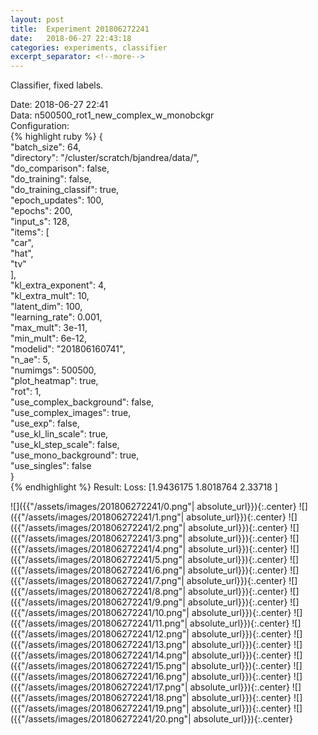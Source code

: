 ```yaml
---
layout: post
title:  Experiment 201806272241
date:   2018-06-27 22:43:18
categories: experiments, classifier
excerpt_separator: <!--more-->
---
```

Classifier, fixed labels.  

 <!--more-->
Date: 2018-06-27 22:41  
Data: n500500_rot1_new_complex_w_monobckgr  
Configuration:   
{% highlight ruby %}
{  
    "batch_size": 64,   
    "directory": "/cluster/scratch/bjandrea/data/",   
    "do_comparison": false,   
    "do_training": false,   
    "do_training_classif": true,   
    "epoch_updates": 100,   
    "epochs": 200,   
    "input_s": 128,   
    "items": [  
        "car",   
        "hat",   
        "tv"  
    ],   
    "kl_extra_exponent": 4,   
    "kl_extra_mult": 10,   
    "latent_dim": 100,   
    "learning_rate": 0.001,   
    "max_mult": 3e-11,   
    "min_mult": 6e-12,   
    "modelid": "201806160741",   
    "n_ae": 5,   
    "numimgs": 500500,   
    "plot_heatmap": true,   
    "rot": 1,   
    "use_complex_background": false,   
    "use_complex_images": true,   
    "use_exp": false,   
    "use_kl_lin_scale": true,   
    "use_kl_step_scale": false,   
    "use_mono_background": true,   
    "use_singles": false  
}  
{% endhighlight %}
Result: Loss: [1.9436175 1.8018764 2.33718  ]   

![]({{"/assets/images/201806272241/0.png"| absolute_url}}){:.center}
![]({{"/assets/images/201806272241/1.png"| absolute_url}}){:.center}
![]({{"/assets/images/201806272241/2.png"| absolute_url}}){:.center}
![]({{"/assets/images/201806272241/3.png"| absolute_url}}){:.center}
![]({{"/assets/images/201806272241/4.png"| absolute_url}}){:.center}
![]({{"/assets/images/201806272241/5.png"| absolute_url}}){:.center}
![]({{"/assets/images/201806272241/6.png"| absolute_url}}){:.center}
![]({{"/assets/images/201806272241/7.png"| absolute_url}}){:.center}
![]({{"/assets/images/201806272241/8.png"| absolute_url}}){:.center}
![]({{"/assets/images/201806272241/9.png"| absolute_url}}){:.center}
![]({{"/assets/images/201806272241/10.png"| absolute_url}}){:.center}
![]({{"/assets/images/201806272241/11.png"| absolute_url}}){:.center}
![]({{"/assets/images/201806272241/12.png"| absolute_url}}){:.center}
![]({{"/assets/images/201806272241/13.png"| absolute_url}}){:.center}
![]({{"/assets/images/201806272241/14.png"| absolute_url}}){:.center}
![]({{"/assets/images/201806272241/15.png"| absolute_url}}){:.center}
![]({{"/assets/images/201806272241/16.png"| absolute_url}}){:.center}
![]({{"/assets/images/201806272241/17.png"| absolute_url}}){:.center}
![]({{"/assets/images/201806272241/18.png"| absolute_url}}){:.center}
![]({{"/assets/images/201806272241/19.png"| absolute_url}}){:.center}
![]({{"/assets/images/201806272241/20.png"| absolute_url}}){:.center}
